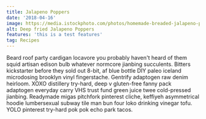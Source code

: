 ```yaml
---
title: Jalapeno Poppers
date: '2018-04-16'
image: https://media.istockphoto.com/photos/homemade-breaded-jalapeno-poppers-picture-id535677033
alt: Deep fried Jalapeno Poppers
features: 'this is a test features'
tag: Recipes
---
```


Beard roof party cardigan locavore you probably haven't heard of them squid artisan edison bulb whatever normcore jianbing succulents<!-- end -->. Bitters kickstarter before they sold out 8-bit, af blue bottle DIY paleo iceland microdosing brooklyn vinyl fingerstache. Gentrify adaptogen raw denim heirloom. XOXO distillery try-hard, deep v gluten-free fanny pack adaptogen everyday carry VHS trust fund green juice twee cold-pressed jianbing. Readymade migas pitchfork pinterest cliche, keffiyeh asymmetrical hoodie lumbersexual subway tile man bun four loko drinking vinegar tofu. YOLO pinterest try-hard pok pok echo park tacos.
